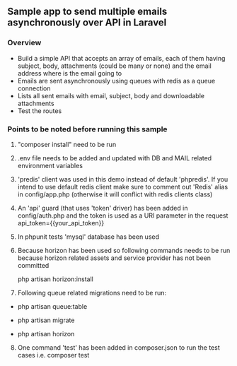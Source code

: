 ## Sample app to send multiple emails asynchronously over API in Laravel

### Overview

- Build a simple API that accepts an array of emails, each of them
  having subject, body, attachments (could be many or none) and the email
  address where is the email going to
- Emails are sent asynchronously using queues with redis as a queue connection
- Lists all sent emails with email, subject, body and
  downloadable attachments
- Test the routes


### Points to be noted before running this sample
1. "composer install" need to be run


2. .env file needs to be added and updated with DB and MAIL related environment variables


3. 'predis' client was used in this demo instead of default 'phpredis'. 
If you intend to use default redis client make sure to comment out 'Redis' alias in config/app.php (otherwise it will conflict with redis clients class)


4. An 'api' guard (that uses 'token' driver) has been added in config/auth.php 
and the token is used as a URI parameter in the request api_token={{your_api_token}}

   
5. In phpunit tests 'mysql' database has been used


6. Because horizon has been used so following commands needs to be run because horizon related assets and service provider has not been committed
   
     php artisan horizon:install


7. Following queue related migrations need to be run:
    
- php artisan queue:table

- php artisan migrate

- php artisan horizon

8. One command 'test' has been added in composer.json to run the test cases 
i.e. composer test 
